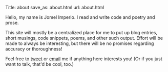 Title: about
save_as: about.html
url: about.html

Hello, my name is Jomel Imperio. I read and write code and poetry and prose.

This site will mostly be a centralized place for me to put up blog entries, short musings, code snippets, poems, and other such output. Effort will be made to always be interesting, but there will be no promises regarding accuracy or thoroughness!

Feel free to <a href="http://twitter.com/jimperio">tweet</a> or <a href="mailto:j@jimperio.com">email</a> me if anything here interests you! (Or if you just want to talk, that'd be cool, too.)